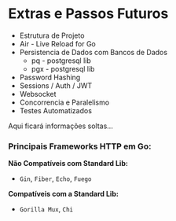 # Extras e Passos Futuros

- Estrutura de Projeto
- Air - Live Reload for Go
- Persistencia de Dados com Bancos de Dados
   - pq - postgresql lib
   - pgx - postgresql lib
- Password Hashing
- Sessions / Auth / JWT
- Websocket
- Concorrencia e Paralelismo
- Testes Automatizados

Aqui ficará informações soltas...

### Principais Frameworks HTTP em Go:

**Não Compatíveis com Standard Lib:**
- `Gin`, `Fiber`, `Echo`, `Fuego`

**Compatíveis com a Standard Lib:**
- `Gorilla Mux`, `Chi`
